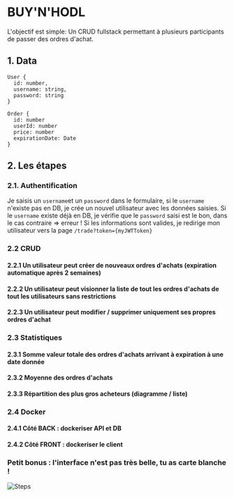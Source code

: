 # BUY'N'HODL

L'objectif est simple: Un CRUD fullstack permettant à plusieurs participants de passer des ordres d'achat.

## 1. Data

```
User {
  id: number,
  username: string,
  password: string
}

Order {
  id: number
  userId: number
  price: number
  expirationDate: Date
}
```

## 2. Les étapes

### 2.1. Authentification

Je saisis un `username`et un `password` dans le formulaire, si le `username` n'existe pas en DB, je crée un nouvel utilisateur avec les données saisies. Si le `username` existe déjà en DB, je vérifie que le `password` saisi est le bon, dans le cas contraire => erreur ! Si les informations sont valides, je redirige mon utilisateur vers la page `/trade?token={myJWTToken}`

### 2.2 CRUD

#### 2.2.1 Un utilisateur peut créer de nouveaux ordres d'achats (expiration automatique après 2 semaines)

#### 2.2.2 Un utilisateur peut visionner la liste de tout les ordres d'achats de tout les utilisateurs sans restrictions

#### 2.2.3 Un utilisateur peut modifier / supprimer uniquement ses propres ordres d'achat

### 2.3 Statistiques

#### 2.3.1 Somme valeur totale des ordres d'achats arrivant à expiration à une date donnée

#### 2.3.2 Moyenne des ordres d'achats

#### 2.3.3 Répartition des plus gros acheteurs (diagramme / liste)

### 2.4 Docker

#### 2.4.1 Côté BACK : dockeriser API et DB

#### 2.4.2 Côté FRONT : dockeriser le client

### Petit bonus : l'interface n'est pas très belle, tu as carte blanche !

![Steps](https://i.imgur.com/Oi1QDgI.png)
